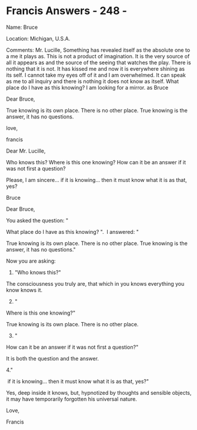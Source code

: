 # Francis Answers - 248 - 

Name: Bruce&nbsp;  

Location: Michigan, U.S.A.&nbsp;  

Comments: Mr. Lucille, Something has revealed itself as the absolute one to a me it plays as. This is not a product of imagination. It is the very source of all it appears as and the source of the seeing that watches the play. There is nothing that it is not. It has kissed me and now it is everywhere shining as its self. I cannot take my eyes off of it and I am overwhelmed. It can speak as me to all inquiry and there is nothing it does not know as itself. What place do I have as this knowing? I am looking for a mirror. as Bruce

Dear Bruce,

True knowing is its own place. There is no other place. True knowing is the answer, it has no questions.

love,

francis

Dear Mr. Lucille,&nbsp;

Who knows this? Where is this one knowing? How can it be an answer if it was not first a question?

Please, I am sincere... if it is knowing... then it must know what it is as that, yes?&nbsp;

Bruce

Dear Bruce,

You asked the question: "

What place do I have as this knowing?&nbsp;". &nbsp;I answered: "

True knowing is its own place. There is no other place. True knowing is the answer, it has no questions."

Now you are asking:

1. "Who knows this?"&nbsp;

The consciousness you truly are, that which in you knows everything you know knows it.

2. "

Where is this one knowing?"

True knowing is its own place. There is no other place.

3. "

How can it be an answer if it was not first a question?"

It is both the question and the answer.

4."

&nbsp;if it is knowing... then it must know what it is as that, yes?"&nbsp;

Yes, deep inside it knows, but, hypnotized by thoughts and sensible objects, it may have temporarily forgotten his universal nature.

Love,

Francis

